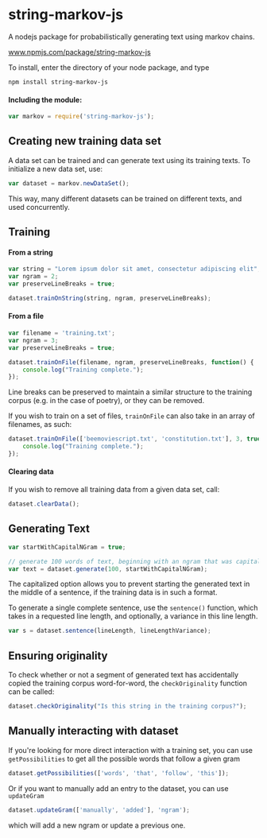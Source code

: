 # string-markov-js
A nodejs package for probabilistically generating text using markov chains.

www.npmjs.com/package/string-markov-js

To install, enter the directory of your node package, and type
```
npm install string-markov-js
```

#### Including the module:
```javascript
var markov = require('string-markov-js');
```

## Creating new training data set
A data set can be trained and can generate text using its training texts. To initialize a new data set, use:
```javascript
var dataset = markov.newDataSet();
```
This way, many different datasets can be trained on different texts, and used concurrently.

## Training

#### From a string
```javascript
var string = "Lorem ipsum dolor sit amet, consectetur adipiscing elit";
var ngram = 2;
var preserveLineBreaks = true;

dataset.trainOnString(string, ngram, preserveLineBreaks);
```

#### From a file
```javascript
var filename = 'training.txt';
var ngram = 3;
var preserveLineBreaks = true;

dataset.trainOnFile(filename, ngram, preserveLineBreaks, function() {
	console.log("Training complete.");
});
```
Line breaks can be preserved to maintain a similar structure to the training corpus (e.g. in the case of poetry), or they can be removed. 

If you wish to train on a set of files, ```trainOnFile``` can also take in an array of filenames, as such:
```javascript
dataset.trainOnFile(['beemoviescript.txt', 'constitution.txt'], 3, true, function() {
	console.log("Training complete.");
});
```

#### Clearing data
If you wish to remove all training data from a given data set, call:
```javascript
dataset.clearData();
```

## Generating Text
```javascript
var startWithCapitalNGram = true;

// generate 100 words of text, beginning with an ngram that was capitalized in the training corpus
var text = dataset.generate(100, startWithCapitalNGram);
```
The capitalized option allows you to prevent starting the generated text in the middle of a sentence, if the training data is in such a format.

To generate a single complete sentence, use the `sentence()` function, which takes in a requested line length, and optionally, a variance in this line length.

```javascript
var s = dataset.sentence(lineLength, lineLengthVariance);
```

## Ensuring originality
To check whether or not a segment of generated text has accidentally copied the training corpus word-for-word, the ```checkOriginality``` function can be called:
```javascript
dataset.checkOriginality("Is this string in the training corpus?");
```

## Manually interacting with dataset
If you're looking for more direct interaction with a training set, you can use ```getPossibilities``` to get all the possible words that follow a given gram
```javascript
dataset.getPossibilities(['words', 'that', 'follow', 'this']);
```

Or if you want to manually add an entry to the dataset, you can use ```updateGram```
```javascript
dataset.updateGram(['manually', 'added'], 'ngram');
```
which will add a new ngram or update a previous one. 